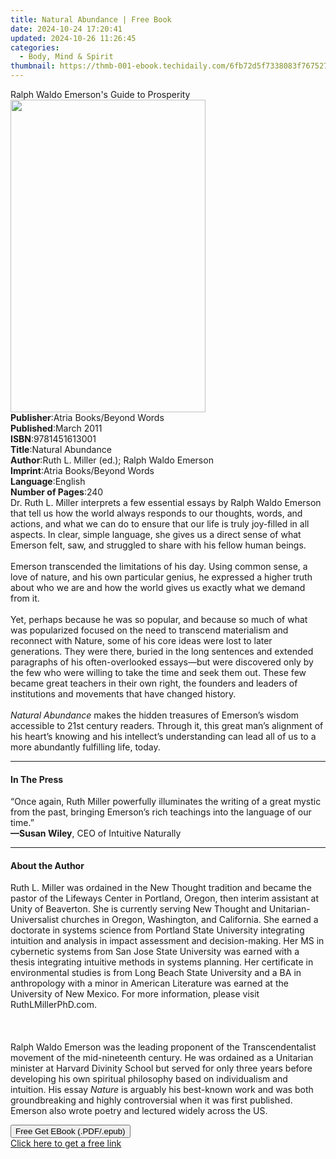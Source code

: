 ```yaml
---
title: Natural Abundance | Free Book
date: 2024-10-24 17:20:41
updated: 2024-10-26 11:26:45
categories:
  - Body, Mind & Spirit
thumbnail: https://thmb-001-ebook.techidaily.com/6fb72d5f7338083f76752710ad9474a7b88be366a4a8efb16b8b3bff83e15d75.jpg
---
```

<main id="book-container">
  <div class="flex flex-col">
    <div class="book-brief flex-1 py-6 px-4 sm:p-6 md:py-10 md:px-8">
      <!-- brief-->
      <div class="book-brief-main">
        Ralph Waldo Emerson's Guide to Prosperity
      </div>
    </div>
    <div
      class="book-meta-info flex-1 grid gap-4 col-start-1 col-end-3 row-start-1 sm:mb-6 sm:grid-cols-4 lg:gap-6 lg:col-start-2 lg:row-end-6 lg:row-span-6 lg:mb-0"
    >
      <div
        class="book-meta-info-left place-content-center mt-4 p-4 text-sm leading-6 col-start-2 col-span-2 dark:text-slate-400"
      >
        <img
          class="w-full h-500 object-cover rounded-lg sm:h-255 sm:col-span-2 lg:col-span-full"
          src="https://img-001-ebook.techidaily.com/78f1892d51f06cdc60478d261c7f50965b26ac3e96f327fe9ad38ad1687b4b7b.jpg"
          alt=""
          width="312"
          height="500"
        />
      </div>
      <div
        class="book-meta-info-right mt-2 col-start-1 row-start-2 col-span-3 self-center"
      >
        <!-- meta data  -->
        <div class="flex flex-col px-4 md:px-8">
          <div class="flex-1">
            <strong>Publisher</strong>:<span class="px-2"
              >Atria Books/Beyond Words</span
            >
          </div>
          <div class="flex-1">
            <strong>Published</strong>:<span class="px-2">March 2011</span>
          </div>
          <div class="flex-1">
            <strong>ISBN</strong>:<span class="px-2">9781451613001</span>
          </div>
          <div class="flex-1">
            <strong>Title</strong>:<span class="px-2">Natural Abundance</span>
          </div>
          <div class="flex-1">
            <strong>Author</strong>:<span class="px-2"
              >Ruth L. Miller (ed.); Ralph Waldo Emerson</span
            >
          </div>
          <div class="flex-1">
            <strong>Imprint</strong>:<span class="px-2"
              >Atria Books/Beyond Words</span
            >
          </div>
          <div class="flex-1">
            <strong>Language</strong>:<span class="px-2">English</span>
          </div>
          <div class="flex-1">
            <strong>Number of Pages</strong>:<span class="px-2">240</span>
          </div>
        </div>
      </div>
    </div>
    <div class="book-description flex-1 py-6 px-4 sm:p-6 md:py-10 md:px-8">
      <div class="book-description-main">
        <div accordion-content="" id="description">
          Dr. Ruth L. Miller interprets a few essential essays by Ralph Waldo
          Emerson that tell us how the world always responds to our thoughts,
          words, and actions, and what we can do to ensure that our life is
          truly joy-filled in all aspects. In clear, simple language, she gives
          us a direct sense of what Emerson felt, saw, and struggled to share
          with his fellow human beings.<br /><br />Emerson transcended the
          limitations of his day. Using common sense, a love of nature, and his
          own particular genius, he expressed a higher truth about who we are
          and how the world gives us exactly what we demand from it.<br /><br />Yet,
          perhaps because he was so popular, and because so much of what was
          popularized focused on the need to transcend materialism and reconnect
          with Nature, some of his core ideas were lost to later generations.
          They were there, buried in the long sentences and extended paragraphs
          of his often-overlooked essays—but were discovered only by the few who
          were willing to take the time and seek them out. These few became
          great teachers in their own right, the founders and leaders of
          institutions and movements that have changed history.<br /><br /><i
            >Natural Abundance</i
          >
          makes the hidden treasures of Emerson’s wisdom accessible to 21st
          century readers. Through it, this great man’s alignment of his heart’s
          knowing and his intellect’s understanding can lead all of us to a more
          abundantly fulfilling life, today.
        </div>
        <div class="accordion-fader"></div>
      </div>
    </div>
    <div class="book-excerpts flex-1 py-6 px-4 sm:p-6 md:py-10 md:px-8">
      <!-- excerpts-->
      <div class="book-excerpts-main">
        <hr />
        <h4 class="placeholder placeholder-heading">
          <span>In The Press</span>
        </h4>
        <p>
          “Once again, Ruth Miller powerfully illuminates the writing of a great
          mystic from the past, bringing Emerson’s rich teachings into the
          language of our time.”<br /><b>—Susan Wiley</b>, CEO of Intuitive
          Naturally
        </p>
      </div>
    </div>
    <div class="book-about-author flex-1 py-6 px-4 sm:p-6 md:py-10 md:px-8">
      <!-- about author-->
      <div class="book-main-author-main">
        <hr />
        <h4 class="placeholder placeholder-heading">
          <span>About the Author</span>
        </h4>
        <p>
          Ruth L. Miller was ordained in the New Thought tradition and became
          the pastor of the Lifeways Center in Portland, Oregon, then interim
          assistant at Unity of Beaverton. She is currently serving New Thought
          and Unitarian-Universalist churches in Oregon, Washington, and
          California. She earned a doctorate in systems science from Portland
          State University integrating intuition and analysis in impact
          assessment and decision-making. Her MS in cybernetic systems from San
          Jose State University was earned with a thesis integrating intuitive
          methods in systems planning. Her certificate in environmental studies
          is from Long Beach State University and a BA in anthropology with a
          minor in American Literature was earned at the University of New
          Mexico. For more information, please visit RuthLMillerPhD.com.<br />
          <br />&nbsp;<br /><br />Ralph Waldo Emerson was the leading proponent
          of the Transcendentalist movement of the mid-nineteenth century. He
          was ordained as a Unitarian minister at Harvard Divinity School but
          served for only three years before developing his own spiritual
          philosophy based on individualism and intuition. His essay
          <i>Nature</i> is arguably his best-known work and was both
          groundbreaking and highly controversial when it was first published.
          Emerson also wrote poetry and lectured widely across the US.
        </p>
      </div>
    </div>
    <div class="book-free-get flex-1 py-6 px-4 sm:p-6 md:py-10 md:px-8">
      <button
        id="btn-free-get"
        class="bg-blue-500 hover:bg-blue-700 text-white font-bold py-2 px-4 rounded"
      >
        Free Get EBook (.PDF/.epub)
      </button>
      <div id="countdown-display" class="px-2 text-lg mt-2"></div>
      <a
        id="free-link"
        class="hidden bg-blue-500 hover:bg-blue-700 text-white font-bold py-2 px-4 rounded"
        href="https://www.ebooks.com/en-us/book/623749/natural-abundance/ruth-l-miller/"
        target="_blank"
        >Click here to get a free link</a
      >
    </div>
    <script>
      let countdownTime = 0;
      let countdownInterval = null;
      document
        .getElementById('btn-free-get')
        .addEventListener('click', startCountdown);
      function startCountdown() {
        countdownTime = new Date().getTime() + 60000 * 3;
        countdownInterval = setInterval(updateCountdown, 1000);
        document.getElementById('btn-free-get').disabled = true;
        document
          .getElementById('btn-free-get')
          .classList.add('bg-gray-500', 'cursor-not-allowed');
      }
      function updateCountdown() {
        let currentTime = new Date().getTime();
        let timeLeft = countdownTime - currentTime;
        let secondsLeft = Math.floor(timeLeft / 1000);
        document.getElementById('countdown-display').innerHTML =
          `Remaining time: ${secondsLeft} seconds.`;
        if (secondsLeft <= 0) {
          clearInterval(countdownInterval);
          document.getElementById('btn-free-get').classList.add('hidden');
          document.getElementById('free-link').classList.remove('hidden');
          document.getElementById('countdown-display').innerHTML = '';
        }
      }
    </script>
  </div>
</main>
